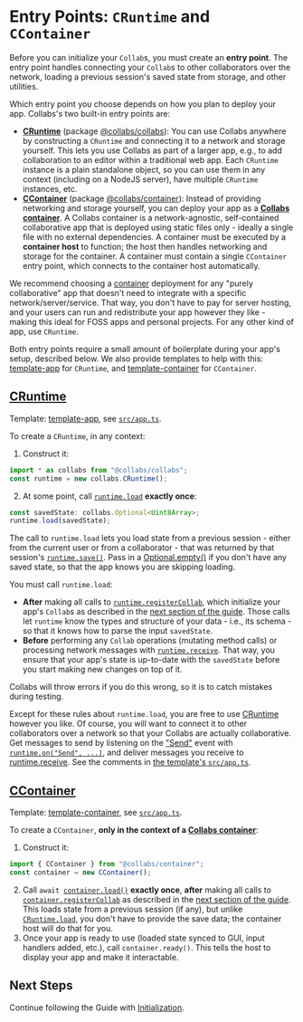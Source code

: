 # Entry Points: `CRuntime` and `CContainer`

Before you can initialize your `Collab`s, you must create an **entry point**. The entry point handles connecting your `Collab`s to other collaborators over the network, loading a previous session's saved state from storage, and other utilities.

Which entry point you choose depends on how you plan to deploy your app. Collabs's two built-in entry points are:

- [**CRuntime**](../api/collabs/classes/CRuntime.html) (package [@collabs/collabs](https://www.npmjs.com/package/@collabs/collabs)): You can use Collabs anywhere by constructing a `CRuntime` and connecting it to a network and storage yourself. This lets you use Collabs as part of a larger app, e.g., to add collaboration to an editor within a traditional web app. Each `CRuntime` instance is a plain standalone object, so you can use them in any context (including on a NodeJS server), have multiple `CRuntime` instances, etc.
- [**CContainer**](../api/container/classes/CContainer.html) (package [@collabs/container](https://www.npmjs.com/package/@collabs/container)): Instead of providing networking and storage yourself, you can deploy your app as a [**Collabs container**](./containers.html). A Collabs container is a network-agnostic, self-contained collaborative app that is deployed using static files only - ideally a single file with no external dependencies. A container must be executed by a **container host** to function; the host then handles networking and storage for the container. A container must contain a single `CContainer` entry point, which connects to the container host automatically.

We recommend choosing a [container](./containers.html) deployment for any "purely collaborative" app that doesn't need to integrate with a specific network/server/service. That way, you don't have to pay for server hosting, and your users can run and redistribute your app however they like - making this ideal for FOSS apps and personal projects. For any other kind of app, use `CRuntime`.

Both entry points require a small amount of boilerplate during your app's setup, described below. We also provide templates to help with this: [template-app](https://github.com/composablesys/collabs/tree/master/template-app) for `CRuntime`, and [template-container](https://github.com/composablesys/collabs/tree/master/template-container) for `CContainer`.

## [CRuntime](../api/collabs/classes/CRuntime.html)

Template: [template-app](https://github.com/composablesys/collabs/tree/master/template-app), see [`src/app.ts`](https://github.com/composablesys/collabs/blob/master/template-app/src/app.ts).

To create a `CRuntime`, in any context:

1. Construct it:

```ts
import * as collabs from "@collabs/collabs";
const runtime = new collabs.CRuntime();
```

2. At some point, call [`runtime.load`](../api/collabs/classes/CRuntime.html#load) **exactly once**:

```ts
const savedState: collabs.Optional<Uint8Array>;
runtime.load(savedState);
```

The call to `runtime.load` lets you load state from a previous session - either from the current user or from a collaborator - that was returned by that session's [`runtime.save()`](../api/collabs/classes/CRuntime.html#save). Pass in a [Optional.empty()](../api/collabs/classes/Optional#empty) if you don't have any saved state, so that the app knows you are skipping loading.

You must call `runtime.load`:

- **After** making all calls to [`runtime.registerCollab`](../api/collabs/classes/CRuntime.html#registerCollab), which initialize your app's `Collab`s as described in the [next section of the guide](./initialization.html). Those calls let `runtime` know the types and structure of your data - i.e., its schema - so that it knows how to parse the input `savedState`.
- **Before** performing any `Collab` operations (mutating method calls) or processing network messages with [`runtime.receive`](../api/collabs/classes/CRuntime.html#receive). That way, you ensure that your app's state is up-to-date with the `savedState` before you start making new changes on top of it.

Collabs will throw errors if you do this wrong, so it is to catch mistakes during testing.

Except for these rules about `runtime.load`, you are free to use [CRuntime](../api/collabs/classes/CRuntime.html) however you like. Of course, you will want to connect it to other collaborators over a network so that your Collabs are actually collaborative. Get messages to send by listening on the ["Send"](../api/collabs/interfaces/CRuntimeEventsRecord.html#Send) event with [`runtime.on("Send", ...)`](../api/collabs/classes/CRuntime.html#on), and deliver messages you receive to [runtime.receive](../api/collabs/classes/CRuntime.html#receive). See the comments in [the template's `src/app.ts`](https://github.com/composablesys/collabs/blob/master/template-app/src/app.ts).

## [CContainer](../api/container/classes/CContainer.html)

Template: [template-container](https://github.com/composablesys/collabs/tree/master/template-container), see [`src/app.ts`](https://github.com/composablesys/collabs/blob/master/template-container/src/app.ts).

To create a `CContainer`, **only in the context of a [Collabs container](./containers.html)**:

1. Construct it:

```ts
import { CContainer } from "@collabs/container";
const container = new CContainer();
```

2. Call `await `[`container.load()`](../api/container/CContainer#load) **exactly once**, **after** making all calls to [`container.registerCollab`](../api/collabs/classes/CRuntime.html#registerCollab) as described in the [next section of the guide](./initialization.html). This loads state from a previous session (if any), but unlike [`CRuntime.load`](../api/collabs/classes/CRuntime.html#load), you don't have to provide the save data; the container host will do that for you.
3. Once your app is ready to use (loaded state synced to GUI, input handlers added, etc.), call `container.ready()`. This tells the host to display your app and make it interactable.

## Next Steps

Continue following the Guide with [Initialization](./initialization.html).
